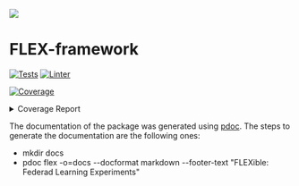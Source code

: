 ![](https://twemoji.maxcdn.com/v/latest/72x72/1f938.png)

# FLEX-framework

[![Tests](https://github.com/FLEXible-FL/FLEX-framework/actions/workflows/pytest.yml/badge.svg)](https://github.com/FLEXible-FL/FLEX-framework/actions/workflows/pytest.yml)
[![Linter](https://github.com/FLEXible-FL/FLEX-framework/actions/workflows/trunk.yml/badge.svg)](https://github.com/FLEXible-FL/FLEX-framework/actions/workflows/trunk.yml)
<!-- Pytest Coverage Comment:Begin -->
<a href="https://github.com/FLEXible-FL/FLEX-framework/blob/main/README.md"><img alt="Coverage" src="https://img.shields.io/badge/Coverage-99%25-brightgreen.svg" /></a><details><summary>Coverage Report </summary><table><tr><th>File</th><th>Stmts</th><th>Miss</th><th>Cover</th><th>Missing</th></tr><tbody><tr><td colspan="5"><b>flex/pool</b></td></tr><tr><td>&nbsp; &nbsp;<a href="https://github.com/FLEXible-FL/FLEX-framework/blob/main/flex/pool/flex_pool.py">flex_pool.py</a></td><td>85</td><td>2</td><td>98%</td><td><a href="https://github.com/FLEXible-FL/FLEX-framework/blob/main/flex/pool/flex_pool.py#L177">177</a>, <a href="https://github.com/FLEXible-FL/FLEX-framework/blob/main/flex/pool/flex_pool.py#L247">247</a></td></tr><tr><td><b>TOTAL</b></td><td><b>400</b></td><td><b>2</b></td><td><b>99%</b></td><td>&nbsp;</td></tr></tbody></table></details>
<!-- Pytest Coverage Comment:End -->



The documentation of the package was generated using [pdoc](https://pdoc3.github.io/pdoc/). The steps to generate the documentation are the following ones:
- mkdir docs
- pdoc flex -o=docs --docformat markdown --footer-text "FLEXible: Federad Learning Experiments"
